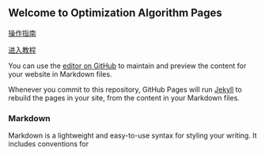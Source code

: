 ## Welcome to Optimization Algorithm Pages



[操作指南](guide.md)

[进入教程](guide-opt.md)

You can use the [editor on GitHub](https://github.com/liu-yang-maker/Optimization-for-Machine-Learning/edit/gh-pages/index.md) to maintain and preview the content for your website in Markdown files.

Whenever you commit to this repository, GitHub Pages will run [Jekyll](https://jekyllrb.com/) to rebuild the pages in your site, from the content in your Markdown files.

### Markdown

Markdown is a lightweight and easy-to-use syntax for styling your writing. It includes conventions for
